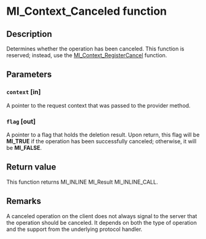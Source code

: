 # MI_Context_Canceled function

## Description

Determines whether the operation has been canceled. This function is reserved; instead, use the [MI_Context_RegisterCancel](https://learn.microsoft.com/previous-versions/windows/desktop/api/mi/nf-mi-mi_context_registercancel) function.

## Parameters

### `context` [in]

A pointer to the request context that was passed to the provider method.

### `flag` [out]

A pointer to a flag that holds the deletion result. Upon return, this flag will be **MI_TRUE** if the operation has been successfully canceled;
otherwise, it will be **MI_FALSE**.

## Return value

This function returns MI_INLINE MI_Result MI_INLINE_CALL.

## Remarks

A canceled operation on the client does not always signal to the server that the operation should be canceled. It depends on both the type of operation and the support from the underlying protocol handler.